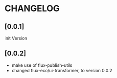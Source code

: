 # CHANGELOG

## [0.0.1]
init Version

## [0.0.2]
* make use of flux-publish-utils
* changed flux-eco/ui-transformer, to version 0.0.2